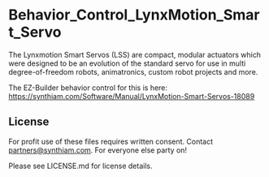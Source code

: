 # Behavior_Control_LynxMotion_Smart_Servo

The Lynxmotion Smart Servos (LSS) are compact, modular actuators which were designed to be an evolution of the standard servo for use in multi degree-of-freedom robots, animatronics, custom robot projects and more.

The EZ-Builder behavior control for this is here: https://synthiam.com/Software/Manual/LynxMotion-Smart-Servos-18089

## License

For profit use of these files requires written consent. Contact partners@synthiam.com. For everyone else party on!

Please see LICENSE.md for license details.
